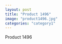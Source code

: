 ```yaml
---
layout: post
title: "Product 1496"
image: "product1496.jpg"
categories: "category1"
---
```

Product 1496

